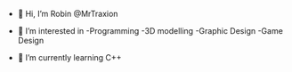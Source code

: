 - 👋 Hi, I’m Robin @MrTraxion
- 👀 I’m interested in 
-Programming
-3D modelling
-Graphic Design
-Game Design

- 🌱 I’m currently learning C++


<!---
MrTraxion/MrTraxion is a ✨ special ✨ repository because its `README.md` (this file) appears on your GitHub profile.
You can click the Preview link to take a look at your changes.
--->
